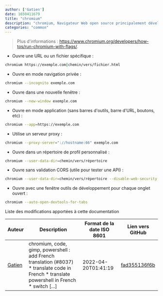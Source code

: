 ```yaml
---
author: ['Gatien']
date: 1650411679
title: "chromium"
description: "chromium, Navigateur Web open source principalement développé et maintenu par Google."
categories: "common"
---
```

> Plus d'informations : <https://www.chromium.org/developers/how-tos/run-chromium-with-flags/>.

- Ouvre une URL ou un fichier spécifique :

```bash
chromium https://exemple.com|chemin/vers/fichier.html
```

- Ouvre en mode navigation privée :

```bash
chromium --incognito exemple.com
```

- Ouvre dans une nouvelle fenêtre :

```bash
chromium --new-window exemple.com
```

- Ouvre en mode application (sans barres d'outils, barre d'URL, boutons, etc) :

```bash
chromium --app=https://exemple.com
```

- Utilise un serveur proxy :

```bash
chromium --proxy-server="://hostname:66" exemple.com
```

- Ouvre dans un répertoire de profil personnalisé :

```bash
chromium --user-data-dir=chemin/vers/répertoire
```

- Ouvre sans validation CORS (utile pour tester une API) :

```bash
chromium --user-data-dir=chemin/vers/répertoire --disable-web-security
```

- Ouvre avec une fenêtre outils de développement pour chaque onglet ouvert :

```bash
chromium --auto-open-devtools-for-tabs
```
Liste des modifications apportées à cette documentation


Auteur | Description | Format de la date ISO 8601 | Lien vers GitHub
------|-----|-----|-----
[Gatien](mailto:Gatien.vilain@outlook.fr) | chromium, code, gimp, powershell : add French translation (#8037) * translate code in French * translate powershell in French * switch [...] | 2022-04-20T01:41:19 | [fad355136f6b](https://github.com/tldr-pages/tldr/commit/fad355136f6b12812e588e2d05b9dec91dd88f8b)

